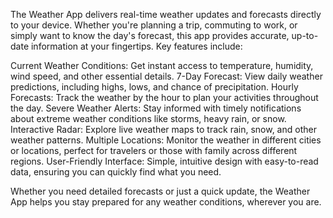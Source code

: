 The Weather App delivers real-time weather updates and forecasts directly to your device. Whether you're planning a trip, commuting to work, or simply want to know the day's forecast, this app provides accurate, up-to-date information at your fingertips. Key features include:

Current Weather Conditions: Get instant access to temperature, humidity, wind speed, and other essential details.
7-Day Forecast: View daily weather predictions, including highs, lows, and chance of precipitation.
Hourly Forecasts: Track the weather by the hour to plan your activities throughout the day.
Severe Weather Alerts: Stay informed with timely notifications about extreme weather conditions like storms, heavy rain, or snow.
Interactive Radar: Explore live weather maps to track rain, snow, and other weather patterns.
Multiple Locations: Monitor the weather in different cities or locations, perfect for travelers or those with family across different regions.
User-Friendly Interface: Simple, intuitive design with easy-to-read data, ensuring you can quickly find what you need.

Whether you need detailed forecasts or just a quick update, the Weather App helps you stay prepared for any weather conditions, wherever you are.

